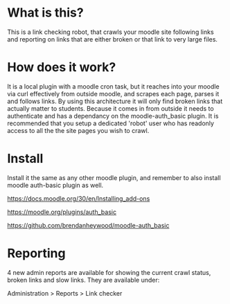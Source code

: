 # What is this?

This is a link checking robot, that crawls your moodle site following links
and reporting on links that are either broken or that link to very large
files.

# How does it work?

It is a local plugin with a moodle cron task, but it reaches into your moodle
via curl effectively from outside moodle, and scrapes each page, parses it and
follows links. By using this architecture it will only find broken links that
actually matter to students. Because it comes in from outside it needs to
authenticate and has a dependancy on the moodle-auth_basic plugin. It is
recommended that you setup a dedicated 'robot' user who has readonly access to
all the the site pages you wish to crawl.

# Install

Install it the same as any other moodle plugin, and remember to also install moodle
auth-basic plugin as well.

https://docs.moodle.org/30/en/Installing_add-ons

https://moodle.org/plugins/auth_basic

https://github.com/brendanheywood/moodle-auth_basic

# Reporting

4 new admin reports are available for showing the current crawl status, broken links
and slow links. They are available under:

Administration > Reports > Link checker
